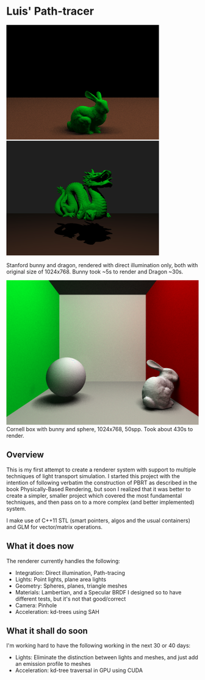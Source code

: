 # Luis' Path-tracer

<img src="https://raw.githubusercontent.com/luisclaudio26/renderer/master/output/softShadowBunny.png" width="400"> <img src="https://raw.githubusercontent.com/luisclaudio26/renderer/master/output/coolDragon.png" width="400">

Stanford bunny and dragon, rendered with direct illumination only, both with original size of 1024x768. Bunny took ~5s to render and Dragon ~30s.

 <img src="https://raw.githubusercontent.com/luisclaudio26/renderer/master/output/cornellBox.png" width="800">
Cornell box with bunny and sphere, 1024x768, 50spp. Took about 430s to render.

## Overview
This is my first attempt to create a renderer system with support to multiple techniques of light transport simulation. I started this project with the intention of following verbatim the construction of PBRT as described in the book Physically-Based Rendering, but soon I realized that it was better to create a simpler, smaller project which covered the most fundamental techniques, and then pass on to a more complex (and better implemented) system.

I make use of C++11 STL (smart pointers, <algorithm> algos and the usual containers) and GLM for vector/matrix operations.

## What it does now

The renderer currently handles the following:

- Integration: Direct illumination, Path-tracing
- Lights: Point lights, plane area lights
- Geometry: Spheres, planes, triangle meshes
- Materials: Lambertian, and a Specular BRDF I designed so to have different tests, but it's not that good/correct
- Camera: Pinhole
- Acceleration: kd-trees using SAH

## What it shall do soon

I'm working hard to have the following working in the next 30 or 40 days:

- Lights: Eliminate the distinction between lights and meshes, and just add an emission profile to meshes
- Acceleration: kd-tree traversal in GPU using CUDA
